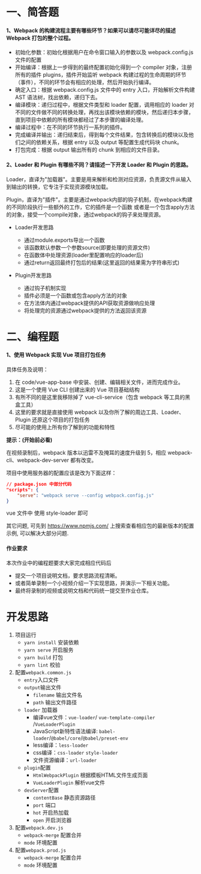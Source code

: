 # 一、简答题

#### 1、Webpack 的构建流程主要有哪些环节？如果可以请尽可能详尽的描述 Webpack 打包的整个过程。

- 初始化参数：初始化根据用户在命令窗口输入的参数以及 webpack.config.js 文件的配置
- 开始编译：根据上一步得到的最终配置初始化得到一个 compiler 对象，注册所有的插件 plugins，插件开始监听 webpack 构建过程的生命周期的环节（事件），不同的环节会有相应的处理，然后开始执行编译。
- 确定入口：根据 webpack.config.js 文件中的 entry 入口，开始解析文件构建 AST 语法树，找出依赖，递归下去。
- 编译模块：递归过程中，根据文件类型和 loader 配置，调用相应的 loader 对不同的文件做不同的转换处理，再找出该模块依赖的模块，然后递归本步骤，直到项目中依赖的所有模块都经过了本步骤的编译处理。
- 编译过程中：在不同的环节执行一系列的插件。
- 完成编译并输出：递归结束后，得到每个文件结果，包含转换后的模块以及他们之间的依赖关系，根据 entry 以及 output 等配置生成代码块 chunk。
- 打包完成：根据 output 输出所有的 chunk 到相应的文件目录。

#### 2、Loader 和 Plugin 有哪些不同？请描述一下开发 Loader 和 Plugin 的思路。

Loader，直译为"加载器"。主要是用来解析和检测对应资源，负责源文件从输入到输出的转换，它专注于实现资源模块加载。

Plugin，直译为"插件"。主要是通过webpack内部的钩子机制，在webpack构建的不同阶段执行一些额外的工作，它的插件是一个函数	或者是一个包含apply方法的对象，接受一个compile对象，通过webpack的钩子来处理资源。

- Loader开发思路
  - 通过module.exports导出一个函数
  - 该函数默认参数一个参数source(即要处理的资源文件)
  - 在函数体中处理资源(loader里配置响应的loader后)
  - 通过return返回最终打包后的结果(这里返回的结果需为字符串形式)

- Plugin开发思路
  - 通过钩子机制实现
  - 插件必须是一个函数或包含apply方法的对象
  - 在方法体内通过webpack提供的API获取资源做响应处理
  - 将处理完的资源通过webpack提供的方法返回该资源

# 二、编程题

#### 1、使用 Webpack 实现 Vue 项目打包任务

具体任务及说明：

1. 在 code/vue-app-base 中安装、创建、编辑相关文件，进而完成作业。
2. 这是一个使用 Vue CLI 创建出来的 Vue 项目基础结构
3. 有所不同的是这里我移除掉了 vue-cli-service（包含 webpack 等工具的黑盒工具）
4. 这里的要求就是直接使用 webpack 以及你所了解的周边工具、Loader、Plugin 还原这个项目的打包任务
5. 尽可能的使用上所有你了解到的功能和特性



**提示：(开始前必看)**

在视频录制后，webpack 版本以迅雷不及掩耳的速度升级到 5，相应 webpack-cli、webpack-dev-server 都有改变。

项目中使用服务器的配置应该是改为下面这样：

```json
// package.json 中部分代码
"scripts": {
	"serve": "webpack serve --config webpack.config.js"
}
```

vue 文件中 使用 style-loader 即可

其它问题, 可先到 https://www.npmjs.com/ 上搜索查看相应包的最新版本的配置示例, 可以解决大部分问题.



#### 作业要求

本次作业中的编程题要求大家完成相应代码后

- 提交一个项目说明文档，要求思路流程清晰。
- 或者简单录制一个小视频介绍一下实现思路，并演示一下相关功能。
- 最终将录制的视频或说明文档和代码统一提交至作业仓库。



# 开发思路

1. 项目运行
   - `yarn install` 安装依赖
   - `yarn serve` 开启服务
   - `yarn build` 打包
   - `yarn lint` 校验
2. 配置`webpack.common.js`
   - `entry`入口文件
   - `output`输出文件
     - `filename` 输出文件名
     - `path` 输出文件路径
   - `loader` 加载器
     - 编译vue文件：`vue-loader`/ `vue-template-compiler` /`VueLoaderPlugin`
     - JavaScript新特性语法编译: `babel-loader`/`@babel/core`/`@babel/preset-env`
     - less编译：`less-loader`
     - css编译：`css-loader` `style-loader`
     - 文件资源编译：`url-loader`
   - `plugin`配置
     - `HtmlWebpackPlugin` 根据模板HTML文件生成页面
     - `VueLoaderPlugin` 解析vue文件
   - `devServer`配置
     - `contentBase` 静态资源路径
     - `port` 端口
     - `hot` 开启热加载
     - `open` 开启浏览器
3. 配置`webpack.dev.js`
   - `webpack-merge` 配置合并
   - `mode` 环境配置
4. 配置`webpack.prod.js`
   - `webpack-merge` 配置合并
   - `mode` 环境配置